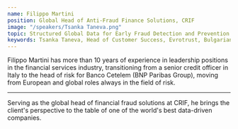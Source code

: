 ```yaml
---
name: Filippo Martini
position: Global Head of Anti-Fraud Finance Solutions, CRIF
image: "/speakers/Tsanka Taneva.png"
topic: Structured Global Data for Early Fraud Detection and Prevention and AML
keywords: Tsanka Taneva, Head of Customer Success, Evrotrust, Bulgarian banking sector, leadership roles, project management, Bulgaria, CEE, Process Management, Bank Regulations, Risk Assessment, Branch Manager, Regional Manager, Head of Collections Department, Head of Retail Risk Department, Raiffeisenbank Bulgaria, disruptive technology, digital transformation, key-note speaker, photographer, experienced traveler, DIGI PAY, Customer Success, financial crimes, anti-money laundering
---
```


Filippo Martini has more than 10 years of experience in leadership positions in the financial services industry, transitioning from a senior credit officer in Italy to the head of risk for Banco Cetelem (BNP Paribas Group), moving from European and global roles always in the field of risk.

---

Serving as the global head of financial fraud solutions at CRIF, he brings the client's perspective to the table of one of the world's best data-driven companies.
